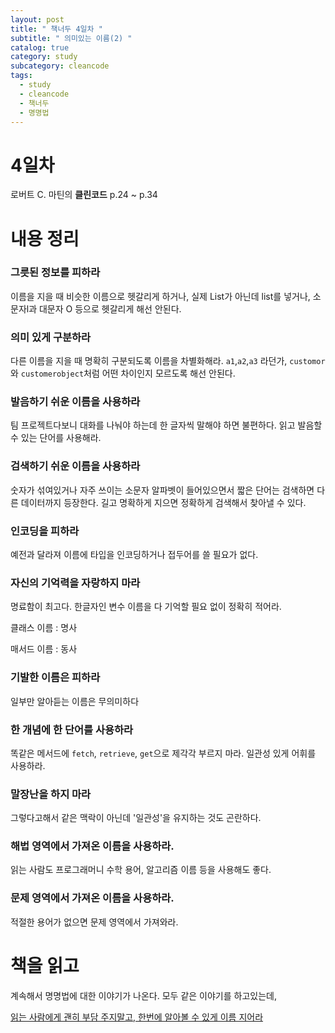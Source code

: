 ```yaml
---
layout: post
title: " 책너두 4일차 "
subtitle: " 의미있는 이름(2) "
catalog: true
category: study
subcategory: cleancode
tags:
  - study
  - cleancode
  - 책너두
  - 명명법
---
```


# 4일차

로버트 C. 마틴의 **클린코드** p.24 ~ p.34

# 내용 정리

### 그릇된 정보를 피하라

이름을 지을 때 비슷한 이름으로 헷갈리게 하거나, 실제 List가 아닌데 list를 넣거나, 소문자l과 대문자 O 등으로 헷갈리게 해선 안된다.

### 의미 있게 구분하라

다른 이름을 지을 때 명확히 구분되도록 이름을 차별화해라. `a1`,`a2`,`a3` 라던가, `customor`와 `customerobject`처럼 어떤 차이인지 모르도록 해선 안된다.

### 발음하기 쉬운 이름을 사용하라

팀 프로젝트다보니 대화를 나눠야 하는데 한 글자씩 말해야 하면 불편하다. 읽고 발음할 수 있는 단어를 사용해라.

### 검색하기 쉬운 이름을 사용하라

숫자가 섞여있거나 자주 쓰이는 소문자 알파벳이 들어있으면서 짧은 단어는 검색하면 다른 데이터까지 등장한다. 길고 명확하게 지으면 정확하게 검색해서 찾아낼 수 있다.

### 인코딩을 피하라

예전과 달라져 이름에 타입을 인코딩하거나 접두어를 쓸 필요가 없다.

### 자신의 기억력을 자랑하지 마라

명료함이 최고다. 한글자인 변수 이름을 다 기억할 필요 없이 정확히 적어라.

클래스 이름 : 명사

매서드 이름 : 동사

### 기발한 이름은 피하라

일부만 알아듣는 이름은 무의미하다

### 한 개념에 한 단어를 사용하라

똑같은 메서드에 `fetch`, `retrieve`, `get`으로 제각각 부르지 마라. 일관성 있게 어휘를 사용하라.

### 말장난을 하지 마라

그렇다고해서 같은 맥락이 아닌데 '일관성'을 유지하는 것도 곤란하다.

### 해법 영역에서 가져온 이름을 사용하라.

읽는 사람도 프로그래머니 수학 용어, 알고리즘 이름 등을 사용해도 좋다.

### 문제 영역에서 가져온 이름을 사용하라.

적절한 용어가 없으면 문제 영역에서 가져와라.

# 책을 읽고

계속해서 명명법에 대한 이야기가 나온다. 모두 같은 이야기를 하고있는데,

<u>읽는 사람에게 괜히 부담 주지말고, 한번에 알아볼 수 있게 이름 지어라</u>

#
